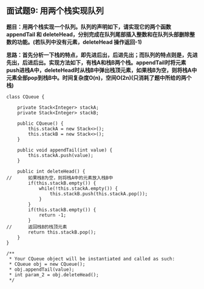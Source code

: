 ## 面试题9: 用两个栈实现队列
**题目：用两个栈实现一个队列。队列的声明如下，请实现它的两个函数 appendTail 和 deleteHead，分别完成在队列尾部插入整数和在队列头部删除整数的功能。(若队列中没有元素，deleteHead 操作返回-1)**

**思路：首先分析一下栈的特点，即先进后出，后进先出；而队列的特点则是，先进先出，后进后出。实现方法如下，有栈A和栈B两个栈。appendTail时将元素push进栈A中，deleteHead时从栈B中弹出栈顶元素，如果栈B为空，则将栈A中元素全部pop到栈B中。时间复杂度O(n)，空间O(2n)(只消耗了题中所给的两个栈)**
```
class CQueue {

    private Stack<Integer> stackA;
	private Stack<Integer> stackB;
	
    public CQueue() {
    	this.stackA = new Stack<>();
    	this.stackB = new Stack<>();
    }
    
    public void appendTail(int value) {
    	this.stackA.push(value);
    }
    
    public int deleteHead() {
//    	如果栈B为空，则将栈A中的元素放入栈B中
    	if(this.stackB.empty()) {
    		while(!this.stackA.empty()) {
    			this.stackB.push(this.stackA.pop());
    		}
    	}
        if(this.stackB.empty()) {
    		return -1;
    	}
//    	返回栈B的栈顶元素
    	return this.stackB.pop();
    }
}

/**
 * Your CQueue object will be instantiated and called as such:
 * CQueue obj = new CQueue();
 * obj.appendTail(value);
 * int param_2 = obj.deleteHead();
 */
```
